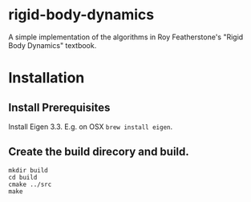 # rigid-body-dynamics
A simple implementation of the algorithms in Roy Featherstone's "Rigid Body Dynamics" textbook.
 
# Installation
## Install Prerequisites
Install Eigen 3.3. E.g. on OSX `brew install eigen`.

## Create the build direcory and build.
```
mkdir build
cd build
cmake ../src
make
```